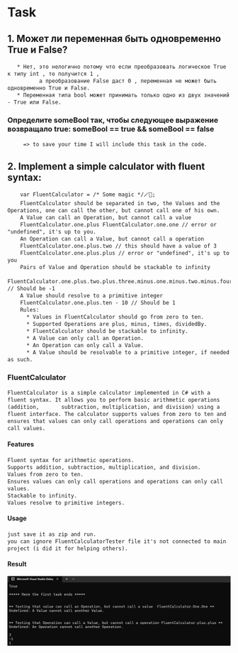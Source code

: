 # Task 
  
## 1. Может ли переменная быть одновременно True и False?

       * Нет, это нелогично потому что если преобразовать логическое True к типу int , то получится 1 ,
			  а преобразование False даст 0 , переменная не может быть одновременно True и False.
       * Переменная типа bool может принимать только одно из двух значений - True или False.
   
   ### Определите someBool так, чтобы следующее выражение возвращало true: someBool == true && someBool == false

         => to save your time I will include this task in the code.

## 2. Implement a simple calculator with fluent syntax:
   
        var FluentCalculator = /* Some magic */🪄🔮;
        FluentCalculator should be separated in two, the Values and the Operations, one can call the other, but cannot call one of his own.
        A Value can call an Operation, but cannot call a value
        FluentCalculator.one.plus FluentCalculator.one.one // error or "undefined", it's up to you.
        An Operation can call a Value, but cannot call a operation
        FluentCalculator.one.plus.two // this should have a value of 3
        FluentCalculator.one.plus.plus // error or "undefined", it's up to you
        Pairs of Value and Operation should be stackable to infinity
        FluentCalculator.one.plus.two.plus.three.minus.one.minus.two.minus.four // Should be -1
        A Value should resolve to a primitive integer
        FluentCalculator.one.plus.ten - 10 // Should be 1
        Rules:
          * Values in FluentCalculator should go from zero to ten.
          * Supported Operations are plus, minus, times, dividedBy.
          * FluentCalculator should be stackable to infinity.
          * A Value can only call an Operation.
          * An Operation can only call a Value.
          * A Value should be resolvable to a primitive integer, if needed as such.


### FluentCalculator
    FluentCalculator is a simple calculator implemented in C# with a fluent syntax. It allows you to perform basic arithmetic operations (addition,       subtraction, multiplication, and division) using a fluent interface. The calculator supports values from zero to ten and ensures that values can only call operations and operations can only call values.

#### Features
    Fluent syntax for arithmetic operations.
    Supports addition, subtraction, multiplication, and division.
    Values from zero to ten.
    Ensures values can only call operations and operations can only call values.
    Stackable to infinity.
    Values resolve to primitive integers.

#### Usage

    just save it as zip and run. 
    you can ignore FluentCalculatorTester file it's not connected to main project (i did it for helping others).

#### Result 
<img src="https://github.com/dragonblue327/FluentCalculator/blob/main/picFromConsole.png?raw=true">
